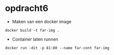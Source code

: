 # opdracht6

* Maken van een docker image

````
docker build -t far-img .
````

* Container laten runnen

````
docker run -dit -p 81:80 --name far-cont far-img
````
